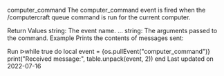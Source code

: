 computer_command
The computer_command event is fired when the /computercraft queue command is run for the current computer.

Return Values
string: The event name. ... string: The arguments passed to the command.
Example
Prints the contents of messages sent:

Run ᐅwhile true do
  local event = {os.pullEvent("computer_command")}
  print("Received message:", table.unpack(event, 2))
end
Last updated on 2022-07-16
